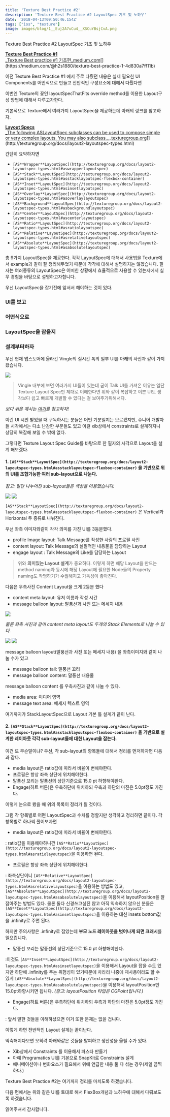 ```yaml
---
title: 'Texture Best Practice #2'
description: 'Texture Best Practice #2 LayoutSpec 기초 및 노하우'
date: '2018-04-13T09:50:46.154Z'
tags: ["ios", "texture"]
image: images/blog/1__Euj2A7uCu4__XSCuYBsjCvA.png
---
```


Texture Best Practice #2 LayoutSpec 기초 및 노하우

[**Texture Best Practice #1**  
_Texture Best practice #1 기초편_medium.com](https://medium.com/@h2s1880/texture-best-practice-1-4d830a7ff11b "https://medium.com/@h2s1880/texture-best-practice-1-4d830a7ff11b")[](https://medium.com/@h2s1880/texture-best-practice-1-4d830a7ff11b)

이전 Texture Best Practice #1 에서 주로 다뤘던 내용은 실제 필요한 UI Components를 어떤식으로 만들고 전반적인 구성요소에 대해서 다뤘다면

이번엔 Texture의 꽃인 layoutSpecThatFits override method를 이용한 Layout구성 방법에 대해서 다루고자한다.

기본적으로 Texture에서 여러가지 LayoutSpec을 제공하는데 아래의 링크를 참고하자.

[**Layout Specs**  
_The following ASLayoutSpec subclasses can be used to compose simple or very complex layouts. You may also subclass…_texturegroup.org](http://texturegroup.org/docs/layout2-layoutspec-types.html "http://texturegroup.org/docs/layout2-layoutspec-types.html")[](http://texturegroup.org/docs/layout2-layoutspec-types.html)

간단히 요약하자면

*   `[AS**Wrapper**LayoutSpec](http://texturegroup.org/docs/layout2-layoutspec-types.html#aswrapperlayoutspec)`
*   `[AS**Stack**LayoutSpec](http://texturegroup.org/docs/layout2-layoutspec-types.html#asstacklayoutspec-flexbox-container)`
*   `[AS**Inset**LayoutSpec](http://texturegroup.org/docs/layout2-layoutspec-types.html#asinsetlayoutspec)`
*   `[AS**Overlay**LayoutSpec](http://texturegroup.org/docs/layout2-layoutspec-types.html#asoverlaylayoutspec)`
*   `[AS**Background**LayoutSpec](http://texturegroup.org/docs/layout2-layoutspec-types.html#asbackgroundlayoutspec)`
*   `[AS**Center**LayoutSpec](http://texturegroup.org/docs/layout2-layoutspec-types.html#ascenterlayoutspec)`
*   `[AS**Ratio**LayoutSpec](http://texturegroup.org/docs/layout2-layoutspec-types.html#asratiolayoutspec)`
*   `[AS**Relative**LayoutSpec](http://texturegroup.org/docs/layout2-layoutspec-types.html#asrelativelayoutspec)`
*   `[AS**Absolute**LayoutSpec](http://texturegroup.org/docs/layout2-layoutspec-types.html#asabsolutelayoutspec)`

총 9가지 LayoutSpec을 제공한다. 각각 LayoutSpec에 대해서 사용법을 Texture에서 example과 같이 잘 정리해두었기 때문에 각각에 대해서 설명하지는 않겠습니다. 필자는 여러종류의 LayoutSpec은 어떠한 상황에서 효율적으로 사용할 수 있는지에서 실무 경험을 바탕으로 설명하고자합니다.

우선 LayoutSpec을 잡기전에 앞서서 해야하는 것이 있다.

### UI를 보고

### 어떤식으로

### LayoutSpec을 잡을지

### 설계부터하자

우선 현재 앱스토어에 올라간 Vingle의 실시간 톡의 일부 UI를 아래의 사진과 같이 가져왔습니다.

![](/images/blog/1__Euj2A7uCu4__XSCuYBsjCvA.png)

> Vingle 내부에 보면 여러가지 UI들이 있는데 굳이 Talk UI를 가져온 이유는 일단 Texture Layout Spec만 제대로 이해한다면 위와 같이 복잡하고 이쁜 UI도 생각보다 쉽고 빠르게 개발할 수 있다는 걸 보여주기위해서다.

_보다 쉬운 예시는_ [_여기_](https://medium.com/vingle-tech-blog/improvement-feed-performance-with-texture-asyncdisplaykit-2ef2ee11f06e)_를 참고하자!_

이런 UI 시안 받았을 때 구독하시는 분들은 어떤 기분일지는 모르겠지만, 주니어 개발자들 시각에서는 다소 난감한 부분들도 있고 이걸 xib상에서 constraints로 설계하지니 상당히 복잡해 보일 수 밖에 없다.

그렇다면 Texture Layout Spec Guide를 바탕으로 한 필자의 시각으로 Layout을 설계 해보겠다.

#### 1\. `[AS**Stack**LayoutSpec](http://texturegroup.org/docs/layout2-layoutspec-types.html#asstacklayoutspec-flexbox-container)` 을 기반으로 위의 UI를 조합가능한 여러 sub-layout으로 나눈다.

_참고: 일단 나누어진 sub-layout들은 색상을 이용했습니다._

![](/images/blog/1__kjYPsEwvGVu4md0CbTxPew.png)
![](/images/blog/1__nBf7SSwFCo2Vk2ojkAElbw.png)

`[AS**Stack**LayoutSpec](http://texturegroup.org/docs/layout2-layoutspec-types.html#asstacklayoutspec-flexbox-container)` 은 Vertical과 Horizontal 두 종류로 나눠진다.

우선 좌측 이미자와같이 각각 의미를 가진 UI를 3등분했다.

*   profile Image layout: Talk Message를 작성한 사람의 프로필 사진
*   content layout: Talk Message의 실질적인 내용물을 담당하는 Layout
*   engage layout : Talk Message의 Like를 담당하는 Layout

> 위와 **의미있는 Layout 설계**가 중요하다. 이렇게 하면 해당 Layout을 만드는 method naming과 동시에 해당 Layout에 필요한 Node들의 Property naming도 작명하기가 수월해지고 가독성이 좋아진다.

다음은 우측사진 Content Layout을 크게 2등분 했다

*   content meta layout: 유저 이름과 작성 시간
*   message balloon layout: 말풍선과 사진 또는 메세지 내용

![](/images/blog/1__gHHdYQe7rWM__mDPG3Tz9AA.png)

_물론 좌측 사진과 같이 content meta layout도 두개의 Stack Elements로 나눌 수 있다._

![](/images/blog/1__4XbR1NGtLHeP9__Ca6ArXaQ.png)
![](/images/blog/1__UWI0xWhFG2aIxLj__hqRing.png)

message balloon layout(말풍선과 사진 또는 메세지 내용) 을 좌측이미지와 같이 나눌 수가 있고

*   message balloon tail: 말풍선 꼬리
*   message balloon content: 말풍선 내용물

message balloon content 를 우측사진과 같이 나눌 수 있다.

*   media area: 미디어 영역
*   message text area: 메세지 텍스트 영역

여기까지가 StackLayoutSpec으로 Layout 기본 틀 설계가 끝이 난다.

#### 2\. `[AS**Stack**LayoutSpec](http://texturegroup.org/docs/layout2-layoutspec-types.html#asstacklayoutspec-flexbox-container)` 을 기반으로 설계한 레이아웃 각각 sub-layout들에 대한 Layout을 잡는다.

이건 또 무슨말이냐? 우선, 각 sub-layout의 항목들에 대해서 정리를 먼저하자면 다음과 같다.

*   media layout은 ratio값에 따라서 비율이 변해야한다.
*   프로필은 항상 좌측 상단에 위치해야한다.
*   말풍선 꼬리는 말풍선의 상단기준으로 15.0 pt 하향해야한다.
*   Engage(하트 버튼)은 우측하단에 위치하되 우측과 하단의 마진은 5.0pt정도 가진다.

이렇게 눈으로 봤을 때 위의 목록이 정리가 될 것이다.

그럼 각 항목별로 어떤 LayoutSpec과 수치를 정할지만 생각하고 정리하면 끝이다. 각 항목별로 하나씩 풀어보자면

*   media layout은 ratio값에 따라서 비율이 변해야한다.

: ratio값을 이용해야하니깐 `[AS**Ratio**LayoutSpec](http://texturegroup.org/docs/layout2-layoutspec-types.html#asratiolayoutspec)`을 이용하면 된다.

*   프로필은 항상 좌측 상단에 위치해야한다.

: 좌측상단이니 `[AS**Relative**LayoutSpec](http://texturegroup.org/docs/layout2-layoutspec-types.html#asrelativelayoutspec)`을 이용하는 방법도 있고, `[AS**Absolute**LayoutSpec](http://texturegroup.org/docs/layout2-layoutspec-types.html#asabsolutelayoutspec)`을 이용해서 layoutPosition을 잘잡아주는 방법도 있다. 물론 둘다 신경쓰고싶진 않고 아직 익숙하지 않으신 분들은 `[AS**Inset**LayoutSpec](http://texturegroup.org/docs/layout2-layoutspec-types.html#asinsetlayoutspec)`을 이용하는 대신 insets bottom값을 .infinity로 주면 된다.

하지만 주의사항은 .infinity로 잡았는데 **부모 노드 레이아웃을 벗어나게 되면 크래시**를 일으킵니다.

*   말풍선 꼬리는 말풍선의 상단기준으로 15.0 pt 하향해야한다.

:이것도 `[AS**Inset**LayoutSpec](http://texturegroup.org/docs/layout2-layoutspec-types.html#asinsetlayoutspec)`을 이용해서 Layout을 잡을 수도 있지만 하단에 .infinity를 주는 위험성이 있기때문에 차라리 나중에 재사용이라도 할 수 있게 `[AS**Absolute**LayoutSpec](http://texturegroup.org/docs/layout2-layoutspec-types.html#asabsolutelayoutspec)`을 이용해서 layoutPosition만 15.0pt하향시키면 됩니다. _(참고: layoutPosition 타입은 CGPoint입니다.)_

*   Engage(하트 버튼)은 우측하단에 위치하되 우측과 하단의 마진은 5.0pt정도 가진다.

: 앞서 말한 것들을 이해하셨으면 이거 또한 문제는 없을 겁니다.

이렇게 하면 전반적인 Layout 설계는 끝이난다.

익숙해지다보면 오히려 아래와같은 것들을 탈피하고 생산성을 올릴 수가 있다.

*   Xib상에서 Constraints 를 이용해서 파스타 만들기
*   아예 Programatics UI를 기본으로 SnapKit로 Constraints 설계
*   에니메이션이나 변화요소가 필요해서 위에 언급한 내용 둘 다 섞는 경우(제일 끔찍하다.)

Texture Best Practice #2는 여기까지 정리를 마치도록 하겠습니다.

다음 편에서는 위와 같은 UI를 토대로 해서 FlexBox개념과 노하우에 대해서 다뤄보도록 하겠습니다.

읽어주셔서 감사합니다.